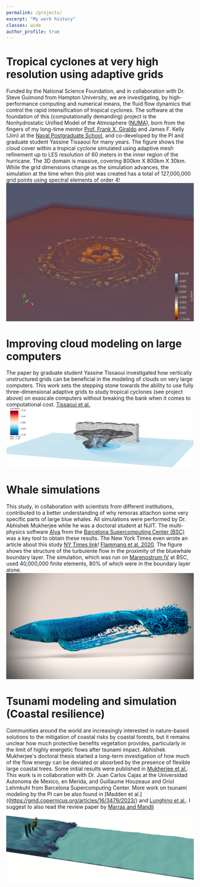 ```yaml
---
permalink: /projects/
excerpt: "My work history"
classes: wide
author_profile: true
---
```

# Tropical cyclones at very high resolution using adaptive grids
Funded by the National Science Foundation, and in collaboration with Dr. Steve Guimond from Hampton University, we are investigating, by high-performance computing and numerical means, the fluid flow dynamics that control the rapid intensification of tropical cyclones. The software at the foundation of this (computationally demanding) project is the Nonhydrostatic Unified Model of the Atmosphere ([NUMA](https://frankgiraldo.wixsite.com/mysite/numa)), born from the fingers of my long-time mentor [Prof. Frank X. Giraldo](https://frankgiraldo.wixsite.com/mysite/) and James F. Kelly (Jim) at the [Naval Postgraduate School](https://www.nps.edu), and co-developed by the PI and graduate student Yassine Tissaoui for many years.
The figure shows the cloud cover within a tropical cyclone simulated using adaptive mesh refinement up to LES resolution of 60 meters in the inner region of the hurricane. The 3D domain is massive, covering 800km X 800km X 30km. While the grid dimensions change as the simulation advances, the simulation at the time when this plot was created has a total of 127,000,000 grid points using spectral elements of order 4!
![Tc](/assets/images/cloud-NVIDIAIndex.png)

# Improving cloud modeling on large computers
The paper by graduate student Yassine Tissaoui investigated how vertically unstructured grids can be beneficial in the modeling of clouds on very large computers. This work sets the stepping stone towards the ability to use fully three-dimensional adaptive grids to study tropical cyclones (see project above) on exascale computers without breaking the bank when it comes to computational cost.
[Tissaoui et al.](https://agupubs.onlinelibrary.wiley.com/doi/full/10.1029/2022MS003283)
![cloud](../assets/images/cloudJAMES.jpg)

# Whale simulations
This study, in collaboration with scientists from different institutions, contributed to a better understanding of why remoras attachon some very specific parts of large blue whales. All simulations were performed by Dr. Abhishek Mukherjee while he was a doctoral student at NJIT. The multi-physics software [Alya](https://www.bsc.es/research-development/research-areas/engineering-simulations/alya-high-performance-computational) from the [Barcelona Supercomputing Center (BSC)](https://www.bsc.es) was a key tool to obtain these results. The New York Times even wrote an article about this study [NY Times link](https://www.nytimes.com/2020/10/29/science/remoras-suckerfish-whales.html)! [Flammang et al. 2020](https://journals.biologists.com/jeb/article/223/20/jeb226654/226037/Remoras-pick-where-they-stick-on-blue-whales). The figure shows the structure of the turbulente flow in the proximity of the bluewhale boundary layer. The simulation, which was run on [Marenostrum IV](https://www.bsc.es/marenostrum/marenostrum) at BSC, used 40,000,000 finite elements, 80% of which were in the boundary layer alone. 
![whale](/assets/images/contour_blue_03.jpg)


# Tsunami modeling and simulation (Coastal resilience)
Communities around the world are increasingly interested in nature-based solutions to the mitigation of coastal risks by coastal forests, but it remains unclear how much protective benefits vegetation provides, particularly in the limit of highly energetic flows after tsunami impact. Abhishek Mukherjee's doctoral thesis started a long-term investigation of how much of the flow energy can be deviated or abosrbed by the presence of flexible large coastal trees. Some initial results were published in [Mukherjee et al.](https://www.sciencedirect.com/science/article/abs/pii/S0378383923000108). This work is in collaboration with Dr. Juan Carlos Cajas at the Universidad Autonoma de Mexico, en Merida, and Guillaume Houzeaux and Oriol Lehmkuhl from Barcelona Supercomputing Center. 
More work on tsunami modeling by the PI can be also found in [Madden et al.]((https://gmd.copernicus.org/articles/16/3479/2023/) and [Lunghino et al.](https://www.pnas.org/doi/10.1073/pnas.1911857117). I suggest to also read the review paper by [Marras and Mandli](https://www.mdpi.com/2076-3263/11/1/5)


![tsun](/assets/images/tsunami1.png)
